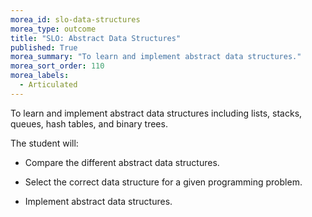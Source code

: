 ```yaml
---
morea_id: slo-data-structures
morea_type: outcome
title: "SLO: Abstract Data Structures"
published: True
morea_summary: "To learn and implement abstract data structures."
morea_sort_order: 110
morea_labels: 
  - Articulated
---
```


To learn and implement abstract data structures including lists, stacks, queues, hash tables, and binary trees.

The student will:

* Compare the different abstract data structures.

* Select the correct data structure for a given programming problem.

* Implement abstract data structures.
